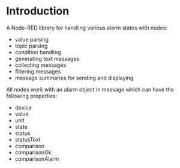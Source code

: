# Introduction

A Node-RED library for handling various alarm states with nodes:
 - value parsing
 - topic parsing
 - condition handling
 - generating text massages
 - collecting messages
 - filtering messages
 - message summaries for sending and displaying

All nodes work with an alarm object in message which can have the following properties:
 - device
 - value
 - unit
 - state
 - status
 - statusText
 - comparison
 - comparisonOk
 - comparisonAlarm
